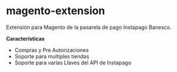 magento-extension
=================

Extensión para Magento de la pasarela de pago Instapago Banesco.

**Caracteristicas**
- Compras y Pre Autorizaciones
- Soporte para multiples tiendas
- Soporte para varias Llaves del API de Instapago
